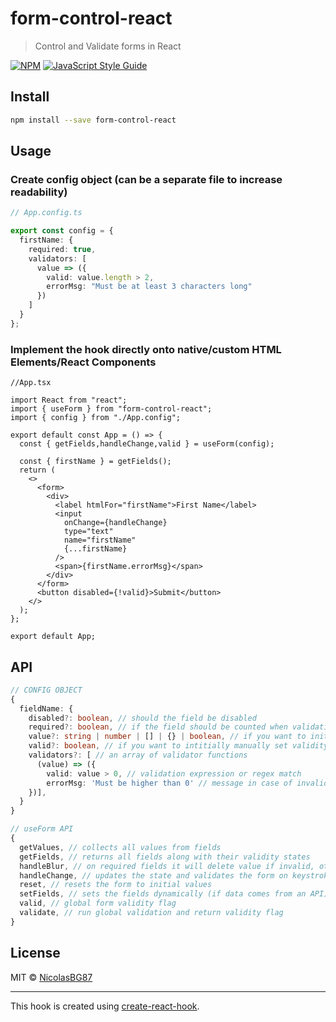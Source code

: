 # form-control-react

> Control and Validate forms in React

[![NPM](https://img.shields.io/npm/v/form-control-react.svg)](https://www.npmjs.com/package/form-control-react) [![JavaScript Style Guide](https://img.shields.io/badge/code_style-standard-brightgreen.svg)](https://standardjs.com)

## Install

```bash
npm install --save form-control-react
```

## Usage

### Create config object (can be a separate file to increase readability)

```ts
// App.config.ts

export const config = {
  firstName: {
    required: true,
    validators: [
      value => ({
        valid: value.length > 2,
        errorMsg: "Must be at least 3 characters long"
      })
    ]
  }
};
```

### Implement the hook directly onto native/custom HTML Elements/React Components

```tsx
//App.tsx

import React from "react";
import { useForm } from "form-control-react";
import { config } from "./App.config";

export default const App = () => {
  const { getFields,handleChange,valid } = useForm(config);

  const { firstName } = getFields();
  return (
    <>
      <form>
        <div>
          <label htmlFor="firstName">First Name</label>
          <input
            onChange={handleChange}
            type="text"
            name="firstName"
            {...firstName}
          />
          <span>{firstName.errorMsg}</span>
        </div>
      </form>
      <button disabled={!valid}>Submit</button>
    </>
  );
};

export default App;
```

## API

```ts
// CONFIG OBJECT
{
  fieldName: {
    disabled?: boolean, // should the field be disabled
    required?: boolean, // if the field should be counted when validating the form
    value?: string | number | [] | {} | boolean, // if you want to initially set values to a form
    valid?: boolean, // if you want to intitially manually set validity
    validators?: [ // an array of validator functions
      (value) => ({
        valid: value > 0, // validation expression or regex match
        errorMsg: 'Must be higher than 0' // message in case of invalidity
    })],
  }
}

// useForm API
{
  getValues, // collects all values from fields
  getFields, // returns all fields along with their validity states
  handleBlur, // on required fields it will delete value if invalid, otherwise updates the value
  handleChange, // updates the state and validates the form on keystroke
  reset, // resets the form to initial values
  setFields, // sets the fields dynamically (if data comes from an API)
  valid, // global form validity flag
  validate, // run global validation and return validity flag
}

```

## License

MIT © [NicolasBG87](https://github.com/NicolasBG87)

---

This hook is created using [create-react-hook](https://github.com/hermanya/create-react-hook).

